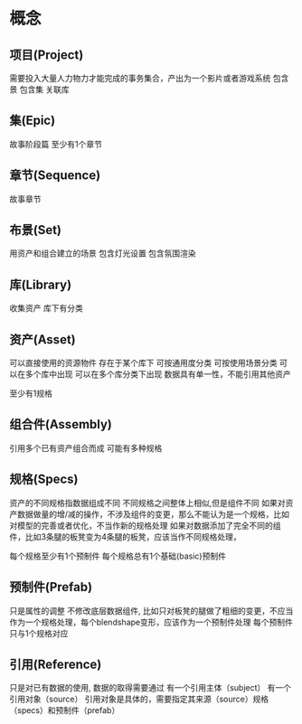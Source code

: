 # 概念

## 项目(Project)

  需要投入大量人力物力才能完成的事务集合，产出为一个影片或者游戏系统
  包含景
  包含集
  关联库

## 集(Epic)

  故事阶段篇
  至少有1个章节

## 章节(Sequence)

  故事章节

## 布景(Set)

  用资产和组合建立的场景
  包含灯光设置
  包含氛围渲染

## 库(Library)

  收集资产
  库下有分类

## 资产(Asset)

  可以直接使用的资源物件
  存在于某个库下
  可按通用度分类
  可按使用场景分类
  可以在多个库中出现
  可以在多个库分类下出现
  数据具有单一性，不能引用其他资产

  至少有1规格

## 组合件(Assembly)

  引用多个已有资产组合而成
  可能有多种规格


## 规格(Specs)
  
  资产的不同规格指数据组成不同
  不同规格之间整体上相似,但是组件不同
  如果对资产数据做量的增/减的操作，不涉及组件的变更，那么不能认为是一个规格，比如对模型的完善或者优化，不当作新的规格处理
  如果对数据添加了完全不同的组件，比如3条腿的板凳变为4条腿的板凳，应该当作不同规格处理，

  每个规格至少有1个预制件
  每个规格总有1个基础(basic)预制件

## 预制件(Prefab)

  只是属性的调整
  不修改底层数据组件, 比如只对板凳的腿做了粗细的变更，不应当作为一个规格处理，每个blendshape变形，应该作为一个预制件处理
  每个预制件只与1个规格对应
  
## 引用(Reference)
  
  只是对已有数据的使用, 数据的取得需要通过
  有一个引用主体（subject）
  有一个引用对象（source）
    引用对象是具体的，需要指定其来源（source）规格（specs）和预制件（prefab）